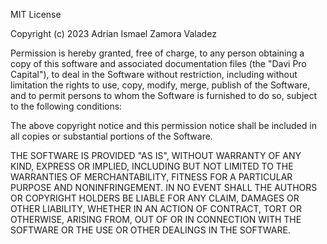 MIT License

Copyright (c) 2023 Adrian Ismael Zamora Valadez

Permission is hereby granted, free of charge, to any person obtaining a copy
of this software and associated documentation files (the "Davi Pro Capital"), to deal
in the Software without restriction, including without limitation the rights
to use, copy, modify, merge, publish of the Software, and to permit persons to whom the Software is
furnished to do so, subject to the following conditions:

The above copyright notice and this permission notice shall be included in all
copies or substantial portions of the Software.

THE SOFTWARE IS PROVIDED "AS IS", WITHOUT WARRANTY OF ANY KIND, EXPRESS OR
IMPLIED, INCLUDING BUT NOT LIMITED TO THE WARRANTIES OF MERCHANTABILITY,
FITNESS FOR A PARTICULAR PURPOSE AND NONINFRINGEMENT. IN NO EVENT SHALL THE
AUTHORS OR COPYRIGHT HOLDERS BE LIABLE FOR ANY CLAIM, DAMAGES OR OTHER
LIABILITY, WHETHER IN AN ACTION OF CONTRACT, TORT OR OTHERWISE, ARISING FROM,
OUT OF OR IN CONNECTION WITH THE SOFTWARE OR THE USE OR OTHER DEALINGS IN THE
SOFTWARE.
